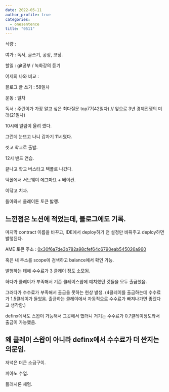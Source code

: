```yaml
---
date: 2022-05-11
author_profile: true
categories:
  - onesentence
title: "0511"
---
```


식량 : 

여가 : 독서, 글쓰기, 공상, 코딩.

할일 : git공부 / 녹화강의 듣기

어제의 나와 비교 : 


블로그 글 쓰기 : 58일차

운동 : 일차

독서 : 주린이가 가장 알고 싶은 최다질문 top77(42일차)  // 앞으로 3년 경제전쟁의 미래(21일차)



10시에 알람이 울려 깼다.

그런데 눈뜨고 나니 갑자기 11시였다.

씻고 학교로 출발.

12시 밴드 연습.

끝나고 학교 버스타고 텍폴로 나갔다.

텍폴에서 서브웨이 에그마요 + 베이컨.

이닦고 치과.

돌아와서 클레이튼 토큰 밣랭.

느낀점은 노션에 적었는데, 블로그에도 기록.
---

마지막 contract 이름을 바꾸고, IDE에서 deploy하기 전 설정만 바꿔주고 deploy하면 발행된다.

AME 토큰 주소 : [0x30f6a7de3b782a98cfef64c6790eab545026a960](https://scope.klaytn.com/account/0x30f6a7de3b782a98cfef64c6790eab545026a960)

혹은 내 주소를 scope에 검색하고 balance에서 확인 가능.

발행하는 데에 수수료가 3 클레이 정도 소모됨.

하다가 클레이가 부족해서 기존 클레이스왑에 예치했던 것들을 모두 출금했음.

그러다가 수수료가 부족해서 출금을 못하는 현상 발생. (4클레이를 출금하는데 수수료가 1.5클레이가 들었음. 출금하는 클레이에서 자동적으로 수수료가 빠져나가면 좋겠다고 생각함.)

definx에서도 스왑이 가능해서 그곳에서 했더니 거기는 수수료가 0.7클레이정도라서 출금이 가능했음.

왜 클레이 스왑이 아니라 definx에서 수수료가 더 싼지는 의문임.
---

저녁은 더큰 소금구이.

피아노 수업.

플래시론 체험.